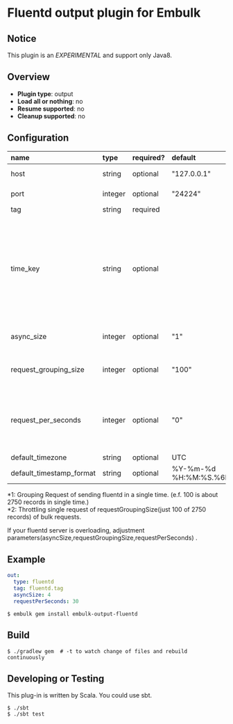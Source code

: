 # Fluentd output plugin for Embulk

## Notice
This plugin is an *EXPERIMENTAL* and support only Java8.

## Overview

* **Plugin type**: output
* **Load all or nothing**: no
* **Resume supported**: no
* **Cleanup supported**: no

## Configuration

| name                                 | type        | required?  | default                  | description            |  
|:-------------------------------------|:------------|:-----------|:-------------------------|:-----------------------|
|  host                                | string      | optional   | "127.0.0.1"              | fluentd servers host   |
|  port                                | integer     | optional   | "24224"                  | fluentd servers port   |
|  tag                                 | string      | required   |                          | tag of logs            |
|  time_key                            | string      | optional   |                          | To use the name of value as time key. The value must set unixtime of seconds. (if empty parameter then using current unixtime) |
|  async_size                          | integer     | optional   | "1"                      | asynchronous parallelism size |
|  request_grouping_size               | integer     | optional   | "100"                    | sending request grouping size (*1) |
|  request_per_seconds                 | integer     | optional   | "0"                      | Sending throttle requests in per seconds. (default 0 is non throttle) (*2) |
|  default_timezone                    | string      | optional   | UTC                      | |
|  default_timestamp_format            | string      | optional   | %Y-%m-%d %H:%M:%S.%6N    | |

*1: Grouping Request of sending fluentd in a single time. (e.f. 100 is about 2750 records in single time.)  
*2: Throttling single request of requestGroupingSize(just 100 of 2750 records) of bulk requests. 

If your fluentd server is overloading, adjustment parameters(asyncSize,requestGroupingSize,requestPerSeconds) .

## Example

```yaml
out:
  type: fluentd
  tag: fluentd.tag
  asyncSize: 4
  requestPerSeconds: 30
```

```
$ embulk gem install embulk-output-fluentd
```

## Build

```
$ ./gradlew gem  # -t to watch change of files and rebuild continuously
```

## Developing or Testing

This plug-in is written by Scala. You could use sbt.

```
$ ./sbt 
$ ./sbt test
```